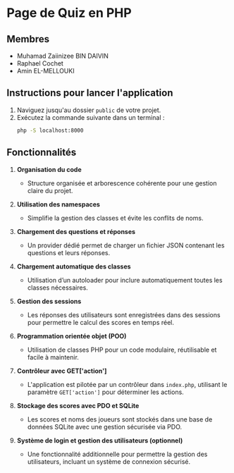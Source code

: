 # Page de Quiz en PHP

## Membres
- Muhamad Zaiinizee BIN DAIVIN  
- Raphael Cochet  
- Amin EL-MELLOUKI  

## Instructions pour lancer l'application

1. Naviguez jusqu'au dossier `public` de votre projet.  
2. Exécutez la commande suivante dans un terminal :  
   ```bash
   php -S localhost:8000

## Fonctionnalités

1. **Organisation du code**  
   - Structure organisée et arborescence cohérente pour une gestion claire du projet.

2. **Utilisation des namespaces**  
   - Simplifie la gestion des classes et évite les conflits de noms.

3. **Chargement des questions et réponses**  
   - Un provider dédié permet de charger un fichier JSON contenant les questions et leurs réponses.

4. **Chargement automatique des classes**  
   - Utilisation d’un autoloader pour inclure automatiquement toutes les classes nécessaires.

5. **Gestion des sessions**  
   - Les réponses des utilisateurs sont enregistrées dans des sessions pour permettre le calcul des scores en temps réel.

6. **Programmation orientée objet (POO)**  
   - Utilisation de classes PHP pour un code modulaire, réutilisable et facile à maintenir.

7. **Contrôleur avec GET['action']**  
   - L'application est pilotée par un contrôleur dans `index.php`, utilisant le paramètre `GET['action']` pour déterminer les actions.

8. **Stockage des scores avec PDO et SQLite**  
   - Les scores et noms des joueurs sont stockés dans une base de données SQLite avec une gestion sécurisée via PDO.

9. **Système de login et gestion des utilisateurs (optionnel)**  
   - Une fonctionnalité additionnelle pour permettre la gestion des utilisateurs, incluant un système de connexion sécurisé.
